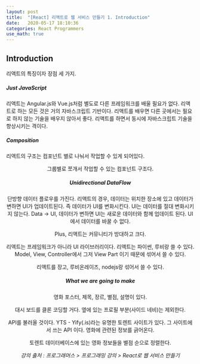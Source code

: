 ```yaml
---
layout: post
title:  "[React] 리액트로 웹 서비스 만들기 1. Introduction"
date:   2020-05-17 18:10:36 
categories: React Programmers
use_math: true
---
```


## Introduction

리액트의 특징이자 장점 세 가지.

##### Just JavaScript

리액트는 Angular.js와 Vue.js처럼 별도로 다른 프레임워크를 배울 필요가 없다. 
리액트로 하는 모든 것은 거의 자바스크립트 기반이다. 
리액트를 배우면 다른 곳에서는 필요로 하지 않는 기술을 배우지 않아서 좋다. 
리액트를 하면서 동시에 자바스크립트 기술을 향상시키는 격이다. 

##### Composition

리액트의 구조는 컴포넌트 별로 나눠서 작업할 수 있게 되어있다. 
<Nav /> <Header /> <Numbers /> <Grid /> 그룹별로 쪼개서 작업할 수 있는 컴포넌트 구조다. 

##### Unidirectional DataFlow

단방향 데이터 플로우를 가진다. 
리액트의 경우, 데이터는 위치한 장소에 있고 데이터가 변하면 UI가 업데이트된다. 즉 데이터가 UI를 변화시킨다. 
UI는 데이터를 절대 변화시키지 않는다. Data -> UI, 데이터가 변하면 UI는 새로운 데이터와 함께 업데이트 된다. 
UI에서 데이터를 바꿀 수 없다. 

Plus, 리액트는 커뮤니티가 방대하고 크다.

리액트는 프레임워크가 아니라 UI 라이브러리이다. 
리액트는 파이썬, 루비랑 쓸 수 있다. Model, View, Controller에서 그저 View Part 이기 때문에 섞어서 쓸 수 있다. 

리액트를 장고, 루비온레이즈, nodejs랑 섞어서 쓸 수 있다.

##### What we are going to make

영화 포스터, 제목, 장르, 별점, 설명이 있다. 

대시 보드를 클론 코딩할 거다. 옆에 있는 프로필 부분(사이드 네비)는 제외한다. 

API를 불러올 것이다. YTS - Yify(.is)라는 유명한 토렌트 사이트가 있다. 그 사이트에서 쓰는 API 이다. 영화에 관련된 정보를 긁어온다. 

토렌트 데이터베이스에 있는 영화 정보들을 별점 순으로 정렬한다. 


*강의 출처 : 프로그래머스 > 프로그래밍 강의 > React로 웹 서비스 만들기* 
